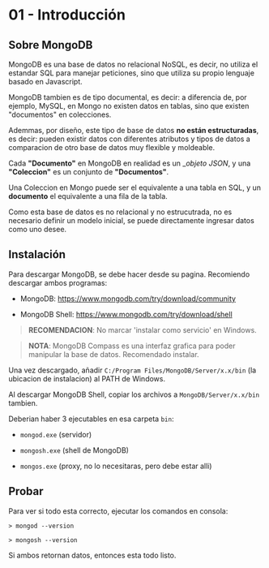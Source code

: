 # 01 - Introducción

## Sobre MongoDB

MongoDB es una base de datos no relacional NoSQL, es decir, no utiliza el estandar SQL para manejar
peticiones, sino que utiliza su propio lenguaje basado en Javascript.

MongoDB tambien es de tipo documental, es decir: a diferencia de, por ejemplo, MySQL, en Mongo no
existen datos en tablas, sino que existen "documentos" en colecciones.

Ademmas, por diseño, este tipo de base de datos **no están estructuradas**, es decir: pueden existir
datos con diferentes atributos y tipos de datos a comparacion de otro
base de datos muy flexible y moldeable.

Cada **"Documento"** en MongoDB en realidad es un __objeto JSON_, y una **"Coleccion"** es un conjunto de
**"Documentos"**.

Una Coleccion en Mongo puede ser el equivalente a una tabla en SQL, y un **documento** el equivalente
a una fila de la tabla.

Como esta base de datos es no relacional y no estrucutrada, no es necesario definir un modelo inicial,
se puede directamente ingresar datos como uno desee.

## Instalación

Para descargar MongoDB, se debe hacer desde su pagina. Recomiendo descargar ambos programas:

* MongoDB: https://www.mongodb.com/try/download/community

* MongoDB Shell: https://www.mongodb.com/try/download/shell

> **RECOMENDACION**: No marcar 'instalar como servicio' en Windows.

> **NOTA**: MongoDB Compass es una interfaz grafica para poder manipular la base de datos. Recomendado instalar.

Una vez descargado, añadir `C:/Program Files/MongoDB/Server/x.x/bin` (la ubicacion de instalacion) al PATH de Windows.

Al descargar MongoDB Shell, copiar los archivos a `MongoDB/Server/x.x/bin` tambien.

Deberian haber 3 ejecutables en esa carpeta `bin`:

* `mongod.exe` (servidor)

* `mongosh.exe` (shell de MongoDB)

* `mongos.exe` (proxy, no lo necesitaras, pero debe estar alli)

## Probar

Para ver si todo esta correcto, ejecutar los comandos en consola:

```
> mongod --version
```
```
> mongosh --version
```

Si ambos retornan datos, entonces esta todo listo.
